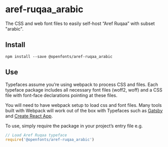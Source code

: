 
# aref-ruqaa_arabic

The CSS and web font files to easily self-host “Aref Ruqaa” with subset "arabic".

## Install

`npm install --save @openfonts/aref-ruqaa_arabic`

## Use

Typefaces assume you’re using webpack to process CSS and files. Each typeface
package includes all necessary font files (woff2, woff) and a CSS file with
font-face declarations pointing at these files.

You will need to have webpack setup to load css and font files. Many tools built
with Webpack will work out of the box with Typefaces such as [Gatsby](https://github.com/gatsbyjs/gatsby)
and [Create React App](https://github.com/facebookincubator/create-react-app).

To use, simply require the package in your project’s entry file e.g.

```javascript
// Load Aref Ruqaa typeface
require('@openfonts/aref-ruqaa_arabic')
```
